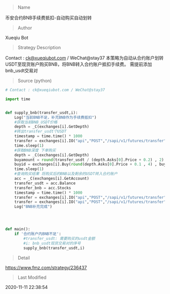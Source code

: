 
> Name

币安合约BNB手续费抵扣-自动购买自动划转

> Author

Xueqiu Bot

> Strategy Description

Contact : ck@xueqiubot.com / WeChat@stay37
本策略为自动从合约账户划转USDT至现货账户购买BNB，将BNB转入合约账户抵扣手续费。
需提前添加bnb_usdt交易对



> Source (python)

``` python
# Contact : ck@xueqiubot.com / WeChat@stay37

import time


def supply_bnb(transfer_usdt,i):
    Log("当前BNB不足，补充BNB作为手续费抵扣")
    #获取当前BNB_USDT价格
    depth = _C(exchanges[i].GetDepth)
    #转出transfer_usdt个USDT
    timestamp = time.time() * 1000
    transfer = exchanges[i].IO("api","POST","/sapi/v1/futures/transfer","asset=USDT&amount="+str(transfer_usdt)+"&type=2&timestamp=+"+str(timestamp))
    time.sleep(1)
    #获取BNB深度 下单购买
    depth = _C(exchanges[i].GetDepth)
    buyamount = round(transfer_usdt / (depth.Asks[0].Price + 0.2) , 2)
    buyid = exchanges[i].Buy(round(depth.Asks[0].Price + 0.1 , 4) , buyamount)
    time.sleep(1)
    #查询购买结果 将购买后的BNB以及剩余的USDT转入合约账户
    acc = _C(exchanges[i].GetAccount)
    transfer_usdt = acc.Balance
    transfer_bnb = acc.Stocks
    timestamp = time.time() * 1000
    transfer = exchanges[i].IO("api","POST","/sapi/v1/futures/transfer","asset=USDT&amount="+str(transfer_usdt)+"&type=1&timestamp=+"+str(timestamp))
    transfer = exchanges[i].IO("api","POST","/sapi/v1/futures/transfer","asset=BNB&amount="+str(transfer_bnb)+"&type=1&timestamp=+"+str(timestamp))
    Log("BNB补充完成")




def main():
    if '合约账户内BNB不足':
        #transfer_usdt: 需要购买的usdt金额
        #i: bnb_usdt现货交易对的序号
        supply_bnb(transfer_usdt,i)

```

> Detail

https://www.fmz.com/strategy/236437

> Last Modified

2020-11-11 22:38:54
